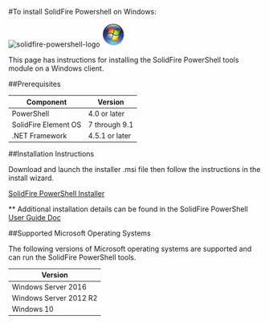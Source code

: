 #To install SolidFire Powershell on Windows:

![solidfire-powershell-logo](../../Installer/product.png) ![windows-logo](windows-logo-small.png)

This page has instructions for installing the SolidFire PowerShell tools module on a Windows client.

##Prerequisites

| Component            | Version        |
|----------------------|----------------|
| PowerShell           | 4.0 or later   |
| SolidFire Element OS | 7 through 9.1  |
| .NET Framework       | 4.5.1 or later |

##Installation Instructions

Download and launch the installer .msi file then follow the instructions in the install wizard. 

[SolidFire PowerShell Installer](https://github.com/solidfire/PowerShell/raw/master/Install/SolidFire_PowerShell_1_4_0_90-install.msi) 

** Additional installation details can be found in the SolidFire PowerShell [User Guide Doc](https://github.com/solidfire/PowerShell/blob/master/Install/SolidFire%20PowerShell%20Tools%20User%20Guide.pdf)

##Supported Microsoft Operating Systems

The following versions of Microsoft operating systems are supported and can run the SolidFire PowerShell tools.

| Version                |
|------------------------|
| Windows Server 2016    |
| Windows Server 2012 R2 |
| Windows 10             |


